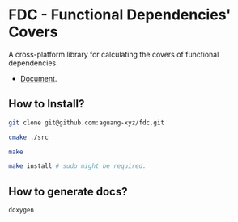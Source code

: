 # FDC - Functional Dependencies' Covers

A cross-platform library for calculating the covers of functional dependencies.

* [Document](https://aguang-xyz.github.io/fdc/namespacefdc.html).

## How to Install?

```bash
git clone git@github.com:aguang-xyz/fdc.git

cmake ./src

make

make install # sudo might be required.
```

## How to generate docs?

```bash
doxygen
```
